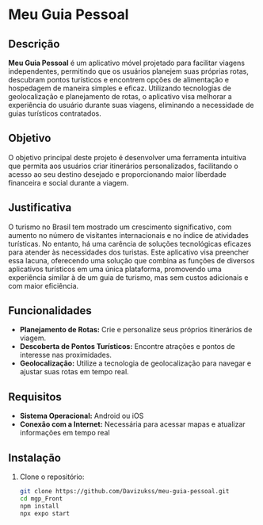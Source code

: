 # Meu Guia Pessoal

## Descrição

**Meu Guia Pessoal** é um aplicativo móvel projetado para facilitar viagens independentes, permitindo que os usuários planejem suas próprias rotas, descubram pontos turísticos e encontrem opções de alimentação e hospedagem de maneira simples e eficaz. Utilizando tecnologias de geolocalização e planejamento de rotas, o aplicativo visa melhorar a experiência do usuário durante suas viagens, eliminando a necessidade de guias turísticos contratados.

## Objetivo

O objetivo principal deste projeto é desenvolver uma ferramenta intuitiva que permita aos usuários criar itinerários personalizados, facilitando o acesso ao seu destino desejado e proporcionando maior liberdade financeira e social durante a viagem.

## Justificativa

O turismo no Brasil tem mostrado um crescimento significativo, com aumento no número de visitantes internacionais e no índice de atividades turísticas. No entanto, há uma carência de soluções tecnológicas eficazes para atender às necessidades dos turistas. Este aplicativo visa preencher essa lacuna, oferecendo uma solução que combina as funções de diversos aplicativos turísticos em uma única plataforma, promovendo uma experiência similar à de um guia de turismo, mas sem custos adicionais e com maior eficiência.

## Funcionalidades

- **Planejamento de Rotas:** Crie e personalize seus próprios itinerários de viagem.
- **Descoberta de Pontos Turísticos:** Encontre atrações e pontos de interesse nas proximidades.
- **Geolocalização:** Utilize a tecnologia de geolocalização para navegar e ajustar suas rotas em tempo real.

## Requisitos
- **Sistema Operacional:** Android ou iOS
- **Conexão com a Internet:** Necessária para acessar mapas e atualizar informações em tempo real

## Instalação

1. Clone o repositório:
   ```bash
   git clone https://github.com/Davizukss/meu-guia-pessoal.git
   cd mgp_Front
   npm install
   npx expo start
